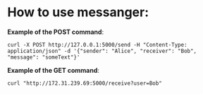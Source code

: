 # How to use messanger:

**Example of the POST command**:

	curl -X POST http://127.0.0.1:5000/send -H "Content-Type: application/json" -d '{"sender": "Alice", "receiver": "Bob", "message": "someText"}'


**Example of the GET command**:

	curl "http://172.31.239.69:5000/receive?user=Bob"


